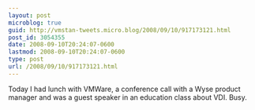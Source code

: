 ```yaml
---
layout: post
microblog: true
guid: http://vmstan-tweets.micro.blog/2008/09/10/917173121.html
post_id: 3054355
date: 2008-09-10T20:24:07-0600
lastmod: 2008-09-10T20:24:07-0600
type: post
url: /2008/09/10/917173121.html
---
```

Today I had lunch with VMWare, a conference call with a Wyse product manager and was a guest speaker in an education class about VDI. Busy.
